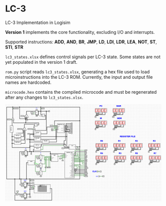 # LC-3
LC-3 Implementation in Logisim

**Version 1** implements the core functionality, excluding I/O and interrupts.

Supported instructions: **ADD**, **AND**, **BR**, **JMP**, **LD**, **LDI**, **LDR**, **LEA**, **NOT**, **ST**, **STI**, **STR**

`lc3_states.xlsx` defines control signals per LC-3 state. Some states are not yet populated in the version 1 draft.

`rom.py` script reads `lc3_states.xlsx`, generating a hex file used to load microinstructions into the LC-3 ROM. Currently, the input and output file names are hardcoded.

`microcode.hex` contains the compiled microcode and must be regenerated after any changes to `lc3_states.xlsx`.

![LC-3 v1 schematic](/v1_schema.png)
